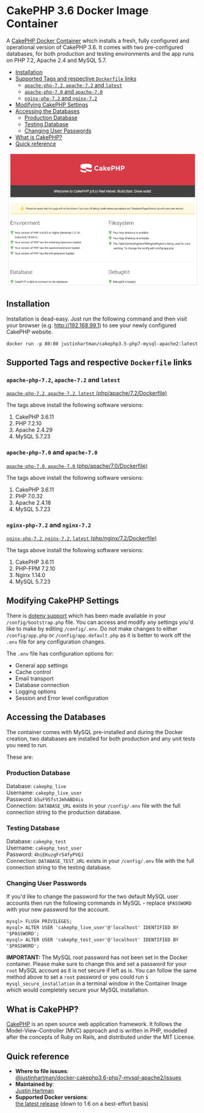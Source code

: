 # CakePHP 3.6 Docker Image Container

A [CakePHP Docker Container][docker] which installs a fresh, fully configured
and operational version of CakePHP 3.6. It comes with two pre-configured
databases, for both production and testing environments and the app runs on PHP
7.2, Apache 2.4 and MySQL 5.7.

<!-- TOC START min:2 max:6 link:true update:true -->
- [Installation](#installation)
- [Supported Tags and respective `Dockerfile` links](#supported-tags-and-respective-dockerfile-links)
    - [`apache-php-7.2`, `apache-7.2` and `latest`](#apache-php-72-apache-72-and-latest)
    - [`apache-php-7.0` and `apache-7.0`](#apache-php-70-and-apache-70)
    - [`nginx-php-7.2` and `nginx-7.2`](#nginx-php-72-and-nginx-72)
- [Modifying CakePHP Settings](#modifying-cakephp-settings)
- [Accessing the Databases](#accessing-the-databases)
    - [Production Database](#production-database)
    - [Testing Database](#testing-database)
    - [Changing User Passwords](#changing-user-passwords)
- [What is CakePHP?](#what-is-cakephp)
- [Quick reference](#quick-reference)

<!-- TOC END -->
![CakePHP 3.6.11](cakephp_3.6.11.png)

## Installation

Installation is dead-easy. Just run the following command and then visit
your browser (e.g. http://192.168.99.1) to see your newly configured CakePHP
website.

```docker
docker run -p 80:80 justinhartman/cakephp3.5-php7-mysql-apache2:latest
```

## Supported Tags and respective `Dockerfile` links

### `apache-php-7.2`, `apache-7.2` and `latest`

[`apache-php-7.2`, `apache-7.2`, `latest` (php/apache/7.2/Dockerfile)][apache-7.2]

The tags above install the following software versions:

1. CakePHP 3.6.11
1. PHP 7.2.10
1. Apache 2.4.29
1. MySQL 5.7.23

### `apache-php-7.0` and `apache-7.0`

[`apache-php-7.0`, `apache-7.0` (php/apache/7.0/Dockerfile)][apache-7.0]

The tags above install the following software versions:

1. CakePHP 3.6.11
1. PHP 7.0.32
1. Apache 2.4.18
1. MySQL 5.7.23

### `nginx-php-7.2` and `nginx-7.2`

[`nginx-php-7.2`, `nginx-7.2`, `latest` (php/nginx/7.2/Dockerfile)][nginx-7.2]

The tags above install the following software versions:

1. CakePHP 3.6.11
1. PHP-FPM 7.2.10
1. Nginx 1.14.0
1. MySQL 5.7.23

## Modifying CakePHP Settings

There is [dotenv support][dotenv] which has been made available in your
`/config/bootstrap.php` file. You can access and modify any settings you'd like
to make by editing `/config/.env`. Do not make changes to either
`/config/app.php` or `/config/app.default.php` as it is better to work off the
`.env` file for any configuration changes.

The `.env` file has configuration options for:

- General app settings
- Cache control
- Email transport
- Database connection
- Logging options
- Session and Error level configuration

## Accessing the Databases

The container comes with MySQL pre-installed and during the Docker creation, two
databases are installed for both production and any unit tests you need to run.

These are:

### Production Database

Database: `cakephp_live`  
Username: `cakephp_live_user`  
Password: `b5uF95fstJmhABD4is`  
Connection: `DATABASE_URL` exists in your `/config/.env` file with the full
connection string to the production database.

### Testing Database

Database: `cakephp_test`  
Username: `cakephp_test_user`  
Password: `4hiEKuzgFr54fyPVQJ`  
Connection: `DATABASE_TEST_URL` exists in your `/config/.env` file with the full
connection string to the testing database.

### Changing User Passwords

If you'd like to change the password for the two default MySQL user accounts
then run the following commands in MySQL - replace `$PASSWORD` with your new
password for the account.

```mysql
mysql> FLUSH PRIVILEGES;
mysql> ALTER USER 'cakephp_live_user'@'localhost' IDENTIFIED BY '$PASSWORD';
mysql> ALTER USER 'cakephp_test_user'@'localhost' IDENTIFIED BY '$PASSWORD';
```

**IMPORTANT:** The MySQL root password has not been set in the Docker container.
Please make sure to change this and set a password for your `root` MySQL
account as it is not secure if left as is. You can follow the same method above
to set a `root` password or you could run `$ mysql_secure_installation` in a
terminal window in the Container Image which would completely secure your
MySQL installation.

## What is CakePHP?

[CakePHP][cakephp] is an open source web application framework. It follows the
Model-View-Controller (MVC) approach and is written in PHP, modelled after the
concepts of Ruby on Rails, and distributed under the MIT License.

## Quick reference

- **Where to file issues**:  
  [@justinhartman/docker-cakephp3.6-php7-mysql-apache2/issues][issues]
- **Maintained by**:  
  [Justin Hartman][justinhartman]
- **Supported Docker versions**:  
  [the latest release][releases] (down to 1.6 on a best-effort basis)

[cakephp]: http://cakephp.org
[docker]: https://hub.docker.com/r/justinhartman/cakephp3.5-php7-mysql-apache2/
[dotenv]: https://github.com/josegonzalez/php-dotenv
[justinhartman]: https://github.com/justinhartman
[issues]: https://github.com/justinhartman/docker-cakephp3.6-php7-mysql-apache2/issues
[releases]: https://github.com/docker/docker-ce/releases/latest
[apache-7.2]: https://github.com/justinhartman/docker-cakephp3.5-php7-mysql-apache2/blob/c9a60c3c9ad1a4b1b7bc596fe3ac6dcc99e73d47/php/apache/7.2/Dockerfile
[apache-7.0]: https://github.com/justinhartman/docker-cakephp3.5-php7-mysql-apache2/blob/60946cf5f78f5956f43545f65f5737119e8d202c/php/apache/7.0/Dockerfile
[nginx-7.2]:https://github.com/justinhartman/docker-cakephp3.5-php7-mysql-apache2/blob/0d9e1f21dbd21c60191ed293252a156d50bc2391/php/nginx/7.2/Dockerfile
